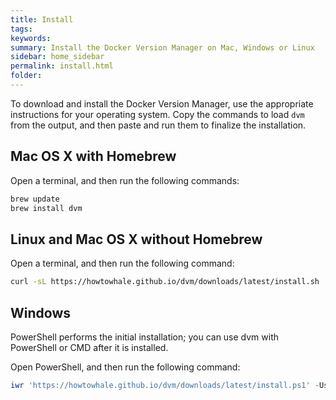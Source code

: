 ```yaml
---
title: Install
tags:
keywords:
summary: Install the Docker Version Manager on Mac, Windows or Linux
sidebar: home_sidebar
permalink: install.html
folder:
---
```


To download and install the Docker Version Manager, use the appropriate
instructions for your operating system.
Copy the commands to load `dvm` from the output, and then paste and run them to
finalize the installation.

## Mac OS X with Homebrew

Open a terminal, and then run the following commands:

```bash
brew update
brew install dvm
```

## Linux and Mac OS X without Homebrew

Open a terminal, and then run the following command:

```bash
curl -sL https://howtowhale.github.io/dvm/downloads/latest/install.sh | sh
```

## Windows

PowerShell performs the initial installation; you can use dvm with PowerShell or
CMD after it is installed.

Open PowerShell, and then run the following command:

```powershell
iwr 'https://howtowhale.github.io/dvm/downloads/latest/install.ps1' -UseBasicParsing | iex
```
